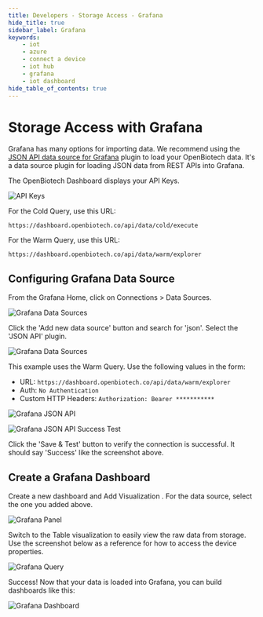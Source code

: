 ```yaml
---
title: Developers - Storage Access - Grafana
hide_title: true
sidebar_label: Grafana
keywords:
    - iot
    - azure
    - connect a device
    - iot hub
    - grafana
    - iot dashboard
hide_table_of_contents: true
---
```


# Storage Access with Grafana

Grafana has many options for importing data. We recommend using the [JSON API data source for Grafana](https://github.com/marcusolsson/grafana-json-datasource) plugin to load your OpenBiotech data. It's a data source plugin for loading JSON data from REST APIs into Grafana.

The OpenBiotech Dashboard displays your API Keys. 

![API Keys](https://www.fathym.com/iot/img/screenshots/biotech_api_storage_access_dark.png)

For the Cold Query, use this URL:

```console
https://dashboard.openbiotech.co/api/data/cold/execute
```

For the Warm Query, use this URL:

```console
https://dashboard.openbiotech.co/api/data/warm/explorer
```

## Configuring Grafana Data Source

From the Grafana Home, click on Connections > Data Sources. 

![Grafana Data Sources](https://www.fathym.com/iot/img/screenshots/biotech-grafana-data-source.png)

Click the 'Add new data source' button and search for 'json'.  Select the 'JSON API' plugin.

![Grafana Data Sources](https://www.fathym.com/iot/img/screenshots/grafana-2.jpg)

This example uses the Warm Query. Use the following values in the form: 

- URL: `https://dashboard.openbiotech.co/api/data/warm/explorer`
- Auth: `No Authentication`
- Custom HTTP Headers: `Authorization: Bearer ***********`

![Grafana JSON API](https://www.fathym.com/iot/img/screenshots/biotech_grafana_warm_ds.png)

![Grafana JSON API Success Test](https://www.fathym.com/iot/img/screenshots/grafana_apitest_success.png)

Click the 'Save & Test' button to verify the connection is successful. It should say 'Success' like the screenshot above. 

## Create a Grafana Dashboard 

Create a new dashboard and Add Visualization . For the data source, select the one you added above. 

![Grafana Panel](https://www.fathym.com/iot/img/screenshots/grafana_ds_dashboard_selection.png)

Switch to the Table visualization to easily view the raw data from storage. Use the screenshot below as a reference for how to access the device properties. 

![Grafana Query](https://www.fathym.com/iot/img/screenshots/grafana_table_visualization.png)

Success! Now that your data is loaded into Grafana, you can build dashboards like this:

![Grafana Dashboard](https://www.fathym.com/iot/img/screenshots/grafana_biotech_device_dashboard.png)



 
